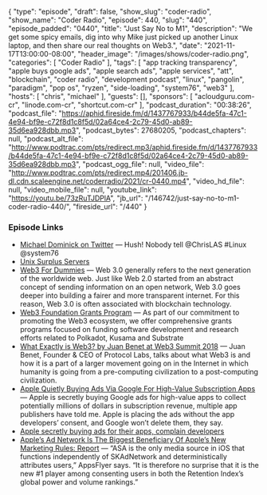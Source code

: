 {
  "type": "episode",
  "draft": false,
  "show_slug": "coder-radio",
  "show_name": "Coder Radio",
  "episode": 440,
  "slug": "440",
  "episode_padded": "0440",
  "title": "Just Say No to M1",
  "description": "We get some spicy emails, dig into why Mike just picked up another Linux laptop, and then share our real thoughts on Web3.",
  "date": "2021-11-17T13:00:00-08:00",
  "header_image": "/images/shows/coder-radio.png",
  "categories": [
    "Coder Radio"
  ],
  "tags": [
    "app tracking transparency",
    "apple buys google ads",
    "apple search ads",
    "apple services",
    "att",
    "blockchain",
    "coder radio",
    "development podcast",
    "linux",
    "pangolin",
    "paradigm",
    "pop os",
    "ryzen",
    "side-loading",
    "system76",
    "web3"
  ],
  "hosts": [
    "chris",
    "michael"
  ],
  "guests": [],
  "sponsors": [
    "acloudguru.com-cr",
    "linode.com-cr",
    "shortcut.com-cr"
  ],
  "podcast_duration": "00:38:26",
  "podcast_file": "https://aphid.fireside.fm/d/1437767933/b44de5fa-47c1-4e94-bf9e-c72f8d1c8f5d/02a64ce4-2c79-45d0-ab89-35d6ea928dbb.mp3",
  "podcast_bytes": 27680205,
  "podcast_chapters": null,
  "podcast_alt_file": "http://www.podtrac.com/pts/redirect.mp3/aphid.fireside.fm/d/1437767933/b44de5fa-47c1-4e94-bf9e-c72f8d1c8f5d/02a64ce4-2c79-45d0-ab89-35d6ea928dbb.mp3",
  "podcast_ogg_file": null,
  "video_file": "http://www.podtrac.com/pts/redirect.mp4/201406.jb-dl.cdn.scaleengine.net/coderradio/2021/cr-0440.mp4",
  "video_hd_file": null,
  "video_mobile_file": null,
  "youtube_link": "https://youtu.be/73zRuTJDPlA",
  "jb_url": "/146742/just-say-no-to-m1-coder-radio-440/",
  "fireside_url": "/440"
}


### Episode Links

  * [Michael Dominick on Twitter](https://twitter.com/dominucco/status/1460295524230303745 "Michael Dominick on Twitter") — Hush! Nobody tell @ChrisLAS #Linux @system76
  * [Unix Surplus Servers](https://unixsurplus.com/servers/ "Unix Surplus Servers")
  * [Web3 For Dummies](https://medium.com/online-io-blockchain-technologies/web3-for-dummies-a-quick-guide-eaddc9fb3ab3 "Web3 For Dummies") — Web 3.0 generally refers to the next generation of the worldwide web. Just like Web 2.0 started from an abstract concept of sending information on an open network, Web 3.0 goes deeper into building a fairer and more transparent internet. For this reason, Web 3.0 is often associated with blockchain technology. 
  * [Web3 Foundation Grants Program](https://github.com/w3f/Grants-Program#maintenance-grants "Web3 Foundation Grants Program") — As part of our commitment to promoting the Web3 ecosystem, we offer comprehensive grants programs focused on funding software development and research efforts related to Polkadot, Kusama and Substrate
  * [What Exactly is Web3? by Juan Benet at Web3 Summit 2018](https://www.youtube.com/watch?v=l44z35vabvA "What Exactly is Web3? by Juan Benet at Web3 Summit 2018") — Juan Benet, Founder & CEO of Protocol Labs, talks about what Web3 is and how it is a part of a larger movement going on in the Internet in which humanity is going from a pre-computing civilization to a post-computing civilization.
  * [Apple Quietly Buying Ads Via Google For High-Value Subscription Apps](https://www.forbes.com/sites/johnkoetsier/2021/11/12/apple-quietly-buying-ads-via-google-for-high-value-subscription-apps-to-capture-app-publisher-revenue/ "Apple Quietly Buying Ads Via Google For High-Value Subscription Apps") — Apple is secretly buying Google ads for high-value apps to collect potentially millions of dollars in subscription revenue, multiple app publishers have told me. Apple is placing the ads without the app developers’ consent, and Google won’t delete them, they say.
  * [Apple secretly buying ads for their apps, complain developers](https://9to5mac.com/2021/11/15/apple-secretly-buying-ads-apps/ "Apple secretly buying ads for their apps, complain developers")
  * [Apple’s Ad Network Is The Biggest Beneficiary Of Apple’s New Marketing Rules: Report](https://www.forbes.com/sites/johnkoetsier/2021/10/19/apples-ad-network-is-the-biggest-beneficiary-of-apples-new-marketing-rules-report/?sh=566f309877a0 "Apple’s Ad Network Is The Biggest Beneficiary Of Apple’s New Marketing Rules: Report") — “ASA is the only media source in iOS that functions independently of SKAdNetwork and deterministically attributes users,” AppsFlyer says. “It is therefore no surprise that it is the new #1 player among consenting users in both the Retention Index’s global power and volume rankings.”


